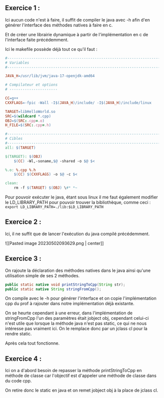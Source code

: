 ## Exercice 1 :

Ici aucun code n'est à faire, il suffit de compiler le java avec -h afin d'en générer l'interface des méthodes natives à faire en c.

Et de créer une librairie dynamique à partir de l'implémentation en c de l'interface faite précédemment.

Ici le makefile possède déjà tout ce qu'il faut :

```makefile
#---------------------------------------------------------------------------------
# Variables
#---------------------------------------------------------------------------------

JAVA_H=/usr/lib/jvm/java-17-openjdk-amd64

# Compilateur et options
# ----------------------

CC=g++
CXXFLAGS=-fpic -Wall -I$(JAVA_H)/include/ -I$(JAVA_H)/include/linux

TARGET=libHelloWorld.so
SRC=$(wildcard *.cpp)
OBJ=$(SRC:.cpp=.o)
H_FILE=$(SRC:.cpp=.h)

#---------------------------------------------------------------------------------
# Cibles
#---------------------------------------------------------------------------------
all: $(TARGET)

$(TARGET): $(OBJ)
	$(CC) -Wl,-soname,$@ -shared -o $@ $< 

%.o: %.cpp %.h
	$(CC) $(CXXFLAGS) -o $@ -c $<

clean:
	rm -f $(TARGET) $(OBJ) \#* *~

```

Pour pouvoir exécuter le java, étant sous linux il me faut également modifier le LD_LIBRARY_PATH pour pouvoir trouver la bibliothèque, comme ceci :
`export LD_LIBRARY_PATH=./lib:$LD_LIBRARY_PATH`

## Exercice 2 :

Ici, il ne suffit que de lancer l'exécution du java compilé précédemment.

![[Pasted image 20230502093629.png | center]]

## Exercice 3 :

On rajoute la déclaration des méthodes natives dans le java ainsi qu'une utilisation simple de ses 2 méthodes.
```java
public static native void printStringToCpp(String str);  
public static native String stringFromCpp();
```

On compile avec le -h pour générer l'interface et on copie l'implémentation cpp du prof à rajouter dans notre implémentation déjà existante.

On se heurte cependant à une erreur, dans l'implémentation de stringFromCpp l'un des paramètres était jobject obj, cependant celui-ci n'est utile que lorsque la méthode java n'est pas static, ce qui ne nous intéresse pas vraiment ici. On le remplace donc par un jclass cl pour la rendre static.

Après cela tout fonctionne.

## Exercice 4 :

Ici on a d'abord besoin de repasser la méthode printStringToCpp en méthode de classe car l'objectif est d'appeler une méthode de classe dans du code cpp.

On retire donc le static en java et on remet jobject obj à la place de jclass cl.